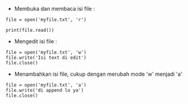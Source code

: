 - Membuka dan membaca isi file :

```
file = open('myfile.txt', 'r')

print(file.read())
```

- Mengedit isi file :

```
file = open('myfile.txt', 'w')
file.write('Isi text di edit')
file.close()
```

- Menambahkan isi file, cukup dengan merubah mode 'w' menjadi 'a'

```
file = open('myfile.txt', 'a')
file.write('di append lo ya')
file.close()
```
